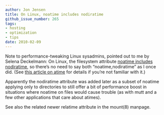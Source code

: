 ```yaml
---
author: Jon Jensen
title: On Linux, noatime includes nodiratime
github_issue_number: 265
tags:
- hosting
- optimization
- tips
date: 2010-02-09
---
```


Note to performance-tweaking Linux sysadmins, pointed out to me by Selena Deckelmann: On Linux, the filesystem attribute [noatime includes nodiratime](https://web.archive.org/web/20100523223021/lwn.net/Articles/244941/), so there’s no need to say both “noatime,nodiratime” as I once did. (See [this article on atime](https://www.howtoforge.com/reducing-disk-io-by-mounting-partitions-with-noatime) for details if you’re not familiar with it.)

Apparently the nodiratime attribute was added later as a subset of noatime applying only to directories to still offer a bit of performance boost in situations where noatime on files would cause trouble (as with mutt and a few other applications that care about atimes).

See also the related newer relatime attribute in the mount(8) manpage.
